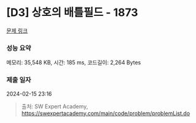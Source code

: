 # [D3] 상호의 배틀필드 - 1873 

[문제 링크](https://swexpertacademy.com/main/code/problem/problemDetail.do?contestProbId=AV5LyE7KD2ADFAXc) 

### 성능 요약

메모리: 35,548 KB, 시간: 185 ms, 코드길이: 2,264 Bytes

### 제출 일자

2024-02-15 23:16



> 출처: SW Expert Academy, https://swexpertacademy.com/main/code/problem/problemList.do